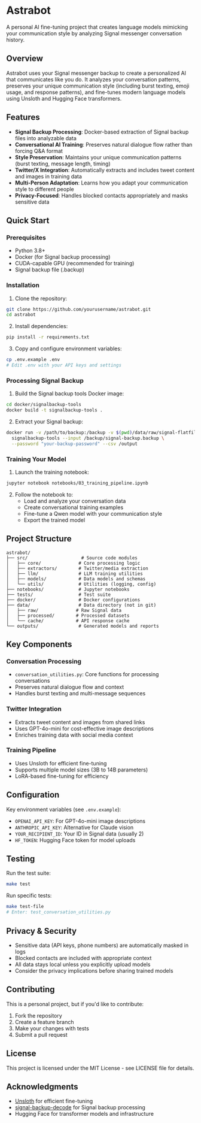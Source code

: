 # Astrabot

A personal AI fine-tuning project that creates language models mimicking your communication style by analyzing Signal messenger conversation history.

## Overview

Astrabot uses your Signal messenger backup to create a personalized AI that communicates like you do. It analyzes your conversation patterns, preserves your unique communication style (including burst texting, emoji usage, and response patterns), and fine-tunes modern language models using Unsloth and Hugging Face transformers.

## Features

- **Signal Backup Processing**: Docker-based extraction of Signal backup files into analyzable data
- **Conversational AI Training**: Preserves natural dialogue flow rather than forcing Q&A format
- **Style Preservation**: Maintains your unique communication patterns (burst texting, message length, timing)
- **Twitter/X Integration**: Automatically extracts and includes tweet content and images in training data
- **Multi-Person Adaptation**: Learns how you adapt your communication style to different people
- **Privacy-Focused**: Handles blocked contacts appropriately and masks sensitive data

## Quick Start

### Prerequisites

- Python 3.8+
- Docker (for Signal backup processing)
- CUDA-capable GPU (recommended for training)
- Signal backup file (.backup)

### Installation

1. Clone the repository:
```bash
git clone https://github.com/yourusername/astrabot.git
cd astrabot
```

2. Install dependencies:
```bash
pip install -r requirements.txt
```

3. Copy and configure environment variables:
```bash
cp .env.example .env
# Edit .env with your API keys and settings
```

### Processing Signal Backup

1. Build the Signal backup tools Docker image:
```bash
cd docker/signalbackup-tools
docker build -t signalbackup-tools .
```

2. Extract your Signal backup:
```bash
docker run -v /path/to/backup:/backup -v $(pwd)/data/raw/signal-flatfiles:/output \
  signalbackup-tools --input /backup/signal-backup.backup \
  --password "your-backup-password" --csv /output
```

### Training Your Model

1. Launch the training notebook:
```bash
jupyter notebook notebooks/03_training_pipeline.ipynb
```

2. Follow the notebook to:
   - Load and analyze your conversation data
   - Create conversational training examples
   - Fine-tune a Qwen model with your communication style
   - Export the trained model

## Project Structure

```
astrabot/
├── src/                    # Source code modules
│   ├── core/              # Core processing logic
│   ├── extractors/        # Twitter/media extraction
│   ├── llm/               # LLM training utilities
│   ├── models/            # Data models and schemas
│   └── utils/             # Utilities (logging, config)
├── notebooks/             # Jupyter notebooks
├── tests/                 # Test suite
├── docker/                # Docker configurations
├── data/                  # Data directory (not in git)
│   ├── raw/              # Raw Signal data
│   ├── processed/        # Processed datasets
│   └── cache/            # API response cache
└── outputs/               # Generated models and reports
```

## Key Components

### Conversation Processing
- `conversation_utilities.py`: Core functions for processing conversations
- Preserves natural dialogue flow and context
- Handles burst texting and multi-message sequences

### Twitter Integration
- Extracts tweet content and images from shared links
- Uses GPT-4o-mini for cost-effective image descriptions
- Enriches training data with social media context

### Training Pipeline
- Uses Unsloth for efficient fine-tuning
- Supports multiple model sizes (3B to 14B parameters)
- LoRA-based fine-tuning for efficiency

## Configuration

Key environment variables (see `.env.example`):
- `OPENAI_API_KEY`: For GPT-4o-mini image descriptions
- `ANTHROPIC_API_KEY`: Alternative for Claude vision
- `YOUR_RECIPIENT_ID`: Your ID in Signal data (usually 2)
- `HF_TOKEN`: Hugging Face token for model uploads

## Testing

Run the test suite:
```bash
make test
```

Run specific tests:
```bash
make test-file
# Enter: test_conversation_utilities.py
```

## Privacy & Security

- Sensitive data (API keys, phone numbers) are automatically masked in logs
- Blocked contacts are included with appropriate context
- All data stays local unless you explicitly upload models
- Consider the privacy implications before sharing trained models

## Contributing

This is a personal project, but if you'd like to contribute:
1. Fork the repository
2. Create a feature branch
3. Make your changes with tests
4. Submit a pull request

## License

This project is licensed under the MIT License - see LICENSE file for details.

## Acknowledgments

- [Unsloth](https://github.com/unslothai/unsloth) for efficient fine-tuning
- [signal-backup-decode](https://github.com/bepaald/signalbackup-tools) for Signal backup processing
- Hugging Face for transformer models and infrastructure